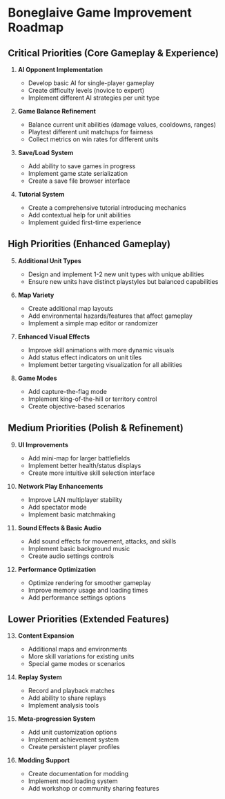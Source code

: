 # Boneglaive Game Improvement Roadmap

## Critical Priorities (Core Gameplay & Experience)

1. **AI Opponent Implementation**
   - Develop basic AI for single-player gameplay
   - Create difficulty levels (novice to expert)
   - Implement different AI strategies per unit type

2. **Game Balance Refinement**
   - Balance current unit abilities (damage values, cooldowns, ranges)
   - Playtest different unit matchups for fairness
   - Collect metrics on win rates for different units

3. **Save/Load System**
   - Add ability to save games in progress
   - Implement game state serialization
   - Create a save file browser interface

4. **Tutorial System**
   - Create a comprehensive tutorial introducing mechanics
   - Add contextual help for unit abilities
   - Implement guided first-time experience

## High Priorities (Enhanced Gameplay)

5. **Additional Unit Types**
   - Design and implement 1-2 new unit types with unique abilities
   - Ensure new units have distinct playstyles but balanced capabilities

6. **Map Variety**
   - Create additional map layouts
   - Add environmental hazards/features that affect gameplay
   - Implement a simple map editor or randomizer

7. **Enhanced Visual Effects**
   - Improve skill animations with more dynamic visuals
   - Add status effect indicators on unit tiles
   - Implement better targeting visualization for all abilities

8. **Game Modes**
   - Add capture-the-flag mode
   - Implement king-of-the-hill or territory control
   - Create objective-based scenarios

## Medium Priorities (Polish & Refinement)

9. **UI Improvements**
   - Add mini-map for larger battlefields
   - Implement better health/status displays
   - Create more intuitive skill selection interface

10. **Network Play Enhancements**
    - Improve LAN multiplayer stability
    - Add spectator mode
    - Implement basic matchmaking

11. **Sound Effects & Basic Audio**
    - Add sound effects for movement, attacks, and skills
    - Implement basic background music
    - Create audio settings controls

12. **Performance Optimization**
    - Optimize rendering for smoother gameplay
    - Improve memory usage and loading times
    - Add performance settings options

## Lower Priorities (Extended Features)

13. **Content Expansion**
    - Additional maps and environments
    - More skill variations for existing units
    - Special game modes or scenarios

14. **Replay System**
    - Record and playback matches
    - Add ability to share replays
    - Implement analysis tools

15. **Meta-progression System**
    - Add unit customization options
    - Implement achievement system
    - Create persistent player profiles

16. **Modding Support**
    - Create documentation for modding
    - Implement mod loading system
    - Add workshop or community sharing features